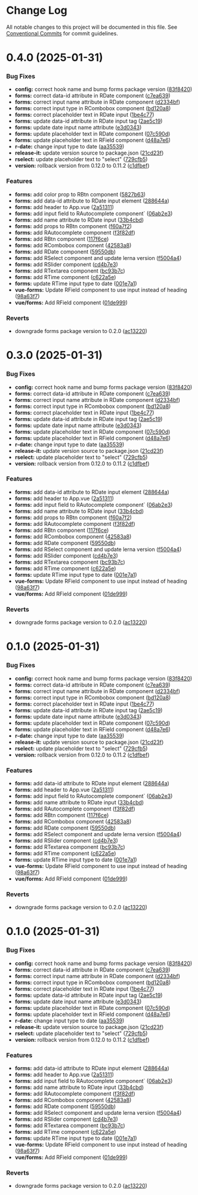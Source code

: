 # Change Log

All notable changes to this project will be documented in this file.
See [Conventional Commits](https://conventionalcommits.org) for commit guidelines.

# 0.4.0 (2025-01-31)


### Bug Fixes

* **config:** correct hook name and bump forms package version ([83f8420](https://github.com/rapidefy/lerna-and-monorepo-builder/commit/83f8420ab0a30a561cce8ad2f283764c6e3d3006))
* **forms:** correct data-id attribute in RDate component ([c7ea639](https://github.com/rapidefy/lerna-and-monorepo-builder/commit/c7ea639eb129768febc14270ccd4447e40e50974))
* **forms:** correct input name attribute in RDate component ([d2334bf](https://github.com/rapidefy/lerna-and-monorepo-builder/commit/d2334bfc7edcf21dc39e2a6fe5e0185fb0041c6d))
* **forms:** correct input type in RCombobox component ([bd120a8](https://github.com/rapidefy/lerna-and-monorepo-builder/commit/bd120a892d638cb33662215bb59a1829a0175c83))
* **forms:** correct placeholder text in RDate input ([1be4c77](https://github.com/rapidefy/lerna-and-monorepo-builder/commit/1be4c779ee341ec18f23a4aee6704e8525090e5a))
* **forms:** update data-id attribute in RDate input tag ([2ae5c19](https://github.com/rapidefy/lerna-and-monorepo-builder/commit/2ae5c1992ade9492519518d2dd8cf1e964b25472))
* **forms:** update date input name attribute ([e3d0343](https://github.com/rapidefy/lerna-and-monorepo-builder/commit/e3d03437c71ece0143c3ebe8ef728e188de065af))
* **forms:** update placeholder text in RDate component ([07c590d](https://github.com/rapidefy/lerna-and-monorepo-builder/commit/07c590d841290656b235ad5d43555fd8f6d3f3c4))
* **forms:** update placeholder text in RField component ([d48a7e6](https://github.com/rapidefy/lerna-and-monorepo-builder/commit/d48a7e6208ce60bfab893a70124f7c71bddc5300))
* **r-date:** change input type to date ([aa35539](https://github.com/rapidefy/lerna-and-monorepo-builder/commit/aa355395ef7be8a06274ab64b8684420b88f8f78))
* **release-it:** update version source to package.json ([21cd23f](https://github.com/rapidefy/lerna-and-monorepo-builder/commit/21cd23f4346efc63b2821fad984454acc5e33fb9))
* **rselect:** update placeholder text to "select" ([729cfb5](https://github.com/rapidefy/lerna-and-monorepo-builder/commit/729cfb5a310af3bb852c922d02313f14e582c02c))
* **version:** rollback version from 0.12.0 to 0.11.2 ([c1dfbef](https://github.com/rapidefy/lerna-and-monorepo-builder/commit/c1dfbefda9f97a4d434df1c680145c4c4d4861be))


### Features

* **forms:** add color prop to RBtn component ([5827b63](https://github.com/rapidefy/lerna-and-monorepo-builder/commit/5827b63c3f86c8380835cf18753c508a503b1fe3))
* **forms:** add data-id attribute to RDate input element ([288644a](https://github.com/rapidefy/lerna-and-monorepo-builder/commit/288644af5ff7be5164aff8cbd1b8af3da81cddf1))
* **forms:** add header to App.vue ([2a51311](https://github.com/rapidefy/lerna-and-monorepo-builder/commit/2a513117dea451de0a2da9752af78d199db2ff92))
* **forms:** add input field to RAutocomplete component` ([06ab2e3](https://github.com/rapidefy/lerna-and-monorepo-builder/commit/06ab2e3d3d13e9bb6fbda6a14c401c4d7da63c88))
* **forms:** add name attribute to RDate input ([33b4cbd](https://github.com/rapidefy/lerna-and-monorepo-builder/commit/33b4cbdf4ab493a8667fafedc917880c0e392fa1))
* **forms:** add props to RBtn component ([f60a7f2](https://github.com/rapidefy/lerna-and-monorepo-builder/commit/f60a7f2658f2ff965d8d17fc370f2ddc4738bc46))
* **forms:** add RAutocomplete component ([f3f82df](https://github.com/rapidefy/lerna-and-monorepo-builder/commit/f3f82df71357d53bdfe32026c51a33d08b85ea7e))
* **forms:** add RBtn component ([117f6ce](https://github.com/rapidefy/lerna-and-monorepo-builder/commit/117f6ced1c266d5cd2eb82058c7481446a250915))
* **forms:** add RCombobox component ([42583a8](https://github.com/rapidefy/lerna-and-monorepo-builder/commit/42583a81802a6a0233cf0e27fdf1e550eb1e3f03))
* **forms:** add RDate component ([59550db](https://github.com/rapidefy/lerna-and-monorepo-builder/commit/59550dba5d5768a1b21f444ab9fd5b22923bb678))
* **forms:** add RSelect component and update lerna version ([f5004a4](https://github.com/rapidefy/lerna-and-monorepo-builder/commit/f5004a4d731f4c2f9945efa10e8641f2ab2e7abc))
* **forms:** add RSlider component ([cd4b7e3](https://github.com/rapidefy/lerna-and-monorepo-builder/commit/cd4b7e3c8d2c32326fc3328c17c922d3725b9414))
* **forms:** add RTextarea component ([bc93b7c](https://github.com/rapidefy/lerna-and-monorepo-builder/commit/bc93b7ca8cd25ac55615e391d66a1fc0db069d3f))
* **forms:** add RTime component ([c622a5e](https://github.com/rapidefy/lerna-and-monorepo-builder/commit/c622a5e2bb9d43b587171a285b33aa9b13d60e73))
* **forms:** update RTime input type to date ([001e7a1](https://github.com/rapidefy/lerna-and-monorepo-builder/commit/001e7a1a69c7fca5e8a224871825ba275e29d079))
* **vue-forms:** Update RField component to use input instead of heading ([98a63f7](https://github.com/rapidefy/lerna-and-monorepo-builder/commit/98a63f76c07a6baafa377d1dd6e0951855154341))
* **vue/forms:** Add RField component ([01de999](https://github.com/rapidefy/lerna-and-monorepo-builder/commit/01de99944739e2d71159612de1ce4c4b5f204c1d))


### Reverts

* downgrade forms package version to 0.2.0 ([ac13220](https://github.com/rapidefy/lerna-and-monorepo-builder/commit/ac1322028b888f56acc2ca87ade9ade6ccf74d39))





# 0.3.0 (2025-01-31)


### Bug Fixes

* **config:** correct hook name and bump forms package version ([83f8420](https://github.com/rapidefy/lerna-and-monorepo-builder/commit/83f8420ab0a30a561cce8ad2f283764c6e3d3006))
* **forms:** correct data-id attribute in RDate component ([c7ea639](https://github.com/rapidefy/lerna-and-monorepo-builder/commit/c7ea639eb129768febc14270ccd4447e40e50974))
* **forms:** correct input name attribute in RDate component ([d2334bf](https://github.com/rapidefy/lerna-and-monorepo-builder/commit/d2334bfc7edcf21dc39e2a6fe5e0185fb0041c6d))
* **forms:** correct input type in RCombobox component ([bd120a8](https://github.com/rapidefy/lerna-and-monorepo-builder/commit/bd120a892d638cb33662215bb59a1829a0175c83))
* **forms:** correct placeholder text in RDate input ([1be4c77](https://github.com/rapidefy/lerna-and-monorepo-builder/commit/1be4c779ee341ec18f23a4aee6704e8525090e5a))
* **forms:** update data-id attribute in RDate input tag ([2ae5c19](https://github.com/rapidefy/lerna-and-monorepo-builder/commit/2ae5c1992ade9492519518d2dd8cf1e964b25472))
* **forms:** update date input name attribute ([e3d0343](https://github.com/rapidefy/lerna-and-monorepo-builder/commit/e3d03437c71ece0143c3ebe8ef728e188de065af))
* **forms:** update placeholder text in RDate component ([07c590d](https://github.com/rapidefy/lerna-and-monorepo-builder/commit/07c590d841290656b235ad5d43555fd8f6d3f3c4))
* **forms:** update placeholder text in RField component ([d48a7e6](https://github.com/rapidefy/lerna-and-monorepo-builder/commit/d48a7e6208ce60bfab893a70124f7c71bddc5300))
* **r-date:** change input type to date ([aa35539](https://github.com/rapidefy/lerna-and-monorepo-builder/commit/aa355395ef7be8a06274ab64b8684420b88f8f78))
* **release-it:** update version source to package.json ([21cd23f](https://github.com/rapidefy/lerna-and-monorepo-builder/commit/21cd23f4346efc63b2821fad984454acc5e33fb9))
* **rselect:** update placeholder text to "select" ([729cfb5](https://github.com/rapidefy/lerna-and-monorepo-builder/commit/729cfb5a310af3bb852c922d02313f14e582c02c))
* **version:** rollback version from 0.12.0 to 0.11.2 ([c1dfbef](https://github.com/rapidefy/lerna-and-monorepo-builder/commit/c1dfbefda9f97a4d434df1c680145c4c4d4861be))


### Features

* **forms:** add data-id attribute to RDate input element ([288644a](https://github.com/rapidefy/lerna-and-monorepo-builder/commit/288644af5ff7be5164aff8cbd1b8af3da81cddf1))
* **forms:** add header to App.vue ([2a51311](https://github.com/rapidefy/lerna-and-monorepo-builder/commit/2a513117dea451de0a2da9752af78d199db2ff92))
* **forms:** add input field to RAutocomplete component` ([06ab2e3](https://github.com/rapidefy/lerna-and-monorepo-builder/commit/06ab2e3d3d13e9bb6fbda6a14c401c4d7da63c88))
* **forms:** add name attribute to RDate input ([33b4cbd](https://github.com/rapidefy/lerna-and-monorepo-builder/commit/33b4cbdf4ab493a8667fafedc917880c0e392fa1))
* **forms:** add props to RBtn component ([f60a7f2](https://github.com/rapidefy/lerna-and-monorepo-builder/commit/f60a7f2658f2ff965d8d17fc370f2ddc4738bc46))
* **forms:** add RAutocomplete component ([f3f82df](https://github.com/rapidefy/lerna-and-monorepo-builder/commit/f3f82df71357d53bdfe32026c51a33d08b85ea7e))
* **forms:** add RBtn component ([117f6ce](https://github.com/rapidefy/lerna-and-monorepo-builder/commit/117f6ced1c266d5cd2eb82058c7481446a250915))
* **forms:** add RCombobox component ([42583a8](https://github.com/rapidefy/lerna-and-monorepo-builder/commit/42583a81802a6a0233cf0e27fdf1e550eb1e3f03))
* **forms:** add RDate component ([59550db](https://github.com/rapidefy/lerna-and-monorepo-builder/commit/59550dba5d5768a1b21f444ab9fd5b22923bb678))
* **forms:** add RSelect component and update lerna version ([f5004a4](https://github.com/rapidefy/lerna-and-monorepo-builder/commit/f5004a4d731f4c2f9945efa10e8641f2ab2e7abc))
* **forms:** add RSlider component ([cd4b7e3](https://github.com/rapidefy/lerna-and-monorepo-builder/commit/cd4b7e3c8d2c32326fc3328c17c922d3725b9414))
* **forms:** add RTextarea component ([bc93b7c](https://github.com/rapidefy/lerna-and-monorepo-builder/commit/bc93b7ca8cd25ac55615e391d66a1fc0db069d3f))
* **forms:** add RTime component ([c622a5e](https://github.com/rapidefy/lerna-and-monorepo-builder/commit/c622a5e2bb9d43b587171a285b33aa9b13d60e73))
* **forms:** update RTime input type to date ([001e7a1](https://github.com/rapidefy/lerna-and-monorepo-builder/commit/001e7a1a69c7fca5e8a224871825ba275e29d079))
* **vue-forms:** Update RField component to use input instead of heading ([98a63f7](https://github.com/rapidefy/lerna-and-monorepo-builder/commit/98a63f76c07a6baafa377d1dd6e0951855154341))
* **vue/forms:** Add RField component ([01de999](https://github.com/rapidefy/lerna-and-monorepo-builder/commit/01de99944739e2d71159612de1ce4c4b5f204c1d))


### Reverts

* downgrade forms package version to 0.2.0 ([ac13220](https://github.com/rapidefy/lerna-and-monorepo-builder/commit/ac1322028b888f56acc2ca87ade9ade6ccf74d39))





# 0.1.0 (2025-01-31)


### Bug Fixes

* **config:** correct hook name and bump forms package version ([83f8420](https://github.com/rapidefy/lerna-and-monorepo-builder/commit/83f8420ab0a30a561cce8ad2f283764c6e3d3006))
* **forms:** correct data-id attribute in RDate component ([c7ea639](https://github.com/rapidefy/lerna-and-monorepo-builder/commit/c7ea639eb129768febc14270ccd4447e40e50974))
* **forms:** correct input name attribute in RDate component ([d2334bf](https://github.com/rapidefy/lerna-and-monorepo-builder/commit/d2334bfc7edcf21dc39e2a6fe5e0185fb0041c6d))
* **forms:** correct input type in RCombobox component ([bd120a8](https://github.com/rapidefy/lerna-and-monorepo-builder/commit/bd120a892d638cb33662215bb59a1829a0175c83))
* **forms:** correct placeholder text in RDate input ([1be4c77](https://github.com/rapidefy/lerna-and-monorepo-builder/commit/1be4c779ee341ec18f23a4aee6704e8525090e5a))
* **forms:** update data-id attribute in RDate input tag ([2ae5c19](https://github.com/rapidefy/lerna-and-monorepo-builder/commit/2ae5c1992ade9492519518d2dd8cf1e964b25472))
* **forms:** update date input name attribute ([e3d0343](https://github.com/rapidefy/lerna-and-monorepo-builder/commit/e3d03437c71ece0143c3ebe8ef728e188de065af))
* **forms:** update placeholder text in RDate component ([07c590d](https://github.com/rapidefy/lerna-and-monorepo-builder/commit/07c590d841290656b235ad5d43555fd8f6d3f3c4))
* **forms:** update placeholder text in RField component ([d48a7e6](https://github.com/rapidefy/lerna-and-monorepo-builder/commit/d48a7e6208ce60bfab893a70124f7c71bddc5300))
* **r-date:** change input type to date ([aa35539](https://github.com/rapidefy/lerna-and-monorepo-builder/commit/aa355395ef7be8a06274ab64b8684420b88f8f78))
* **release-it:** update version source to package.json ([21cd23f](https://github.com/rapidefy/lerna-and-monorepo-builder/commit/21cd23f4346efc63b2821fad984454acc5e33fb9))
* **rselect:** update placeholder text to "select" ([729cfb5](https://github.com/rapidefy/lerna-and-monorepo-builder/commit/729cfb5a310af3bb852c922d02313f14e582c02c))
* **version:** rollback version from 0.12.0 to 0.11.2 ([c1dfbef](https://github.com/rapidefy/lerna-and-monorepo-builder/commit/c1dfbefda9f97a4d434df1c680145c4c4d4861be))


### Features

* **forms:** add data-id attribute to RDate input element ([288644a](https://github.com/rapidefy/lerna-and-monorepo-builder/commit/288644af5ff7be5164aff8cbd1b8af3da81cddf1))
* **forms:** add header to App.vue ([2a51311](https://github.com/rapidefy/lerna-and-monorepo-builder/commit/2a513117dea451de0a2da9752af78d199db2ff92))
* **forms:** add input field to RAutocomplete component` ([06ab2e3](https://github.com/rapidefy/lerna-and-monorepo-builder/commit/06ab2e3d3d13e9bb6fbda6a14c401c4d7da63c88))
* **forms:** add name attribute to RDate input ([33b4cbd](https://github.com/rapidefy/lerna-and-monorepo-builder/commit/33b4cbdf4ab493a8667fafedc917880c0e392fa1))
* **forms:** add RAutocomplete component ([f3f82df](https://github.com/rapidefy/lerna-and-monorepo-builder/commit/f3f82df71357d53bdfe32026c51a33d08b85ea7e))
* **forms:** add RBtn component ([117f6ce](https://github.com/rapidefy/lerna-and-monorepo-builder/commit/117f6ced1c266d5cd2eb82058c7481446a250915))
* **forms:** add RCombobox component ([42583a8](https://github.com/rapidefy/lerna-and-monorepo-builder/commit/42583a81802a6a0233cf0e27fdf1e550eb1e3f03))
* **forms:** add RDate component ([59550db](https://github.com/rapidefy/lerna-and-monorepo-builder/commit/59550dba5d5768a1b21f444ab9fd5b22923bb678))
* **forms:** add RSelect component and update lerna version ([f5004a4](https://github.com/rapidefy/lerna-and-monorepo-builder/commit/f5004a4d731f4c2f9945efa10e8641f2ab2e7abc))
* **forms:** add RSlider component ([cd4b7e3](https://github.com/rapidefy/lerna-and-monorepo-builder/commit/cd4b7e3c8d2c32326fc3328c17c922d3725b9414))
* **forms:** add RTextarea component ([bc93b7c](https://github.com/rapidefy/lerna-and-monorepo-builder/commit/bc93b7ca8cd25ac55615e391d66a1fc0db069d3f))
* **forms:** add RTime component ([c622a5e](https://github.com/rapidefy/lerna-and-monorepo-builder/commit/c622a5e2bb9d43b587171a285b33aa9b13d60e73))
* **forms:** update RTime input type to date ([001e7a1](https://github.com/rapidefy/lerna-and-monorepo-builder/commit/001e7a1a69c7fca5e8a224871825ba275e29d079))
* **vue-forms:** Update RField component to use input instead of heading ([98a63f7](https://github.com/rapidefy/lerna-and-monorepo-builder/commit/98a63f76c07a6baafa377d1dd6e0951855154341))
* **vue/forms:** Add RField component ([01de999](https://github.com/rapidefy/lerna-and-monorepo-builder/commit/01de99944739e2d71159612de1ce4c4b5f204c1d))


### Reverts

* downgrade forms package version to 0.2.0 ([ac13220](https://github.com/rapidefy/lerna-and-monorepo-builder/commit/ac1322028b888f56acc2ca87ade9ade6ccf74d39))





# 0.1.0 (2025-01-31)


### Bug Fixes

* **config:** correct hook name and bump forms package version ([83f8420](https://github.com/rapidefy/lerna-and-monorepo-builder/commit/83f8420ab0a30a561cce8ad2f283764c6e3d3006))
* **forms:** correct data-id attribute in RDate component ([c7ea639](https://github.com/rapidefy/lerna-and-monorepo-builder/commit/c7ea639eb129768febc14270ccd4447e40e50974))
* **forms:** correct input name attribute in RDate component ([d2334bf](https://github.com/rapidefy/lerna-and-monorepo-builder/commit/d2334bfc7edcf21dc39e2a6fe5e0185fb0041c6d))
* **forms:** correct input type in RCombobox component ([bd120a8](https://github.com/rapidefy/lerna-and-monorepo-builder/commit/bd120a892d638cb33662215bb59a1829a0175c83))
* **forms:** correct placeholder text in RDate input ([1be4c77](https://github.com/rapidefy/lerna-and-monorepo-builder/commit/1be4c779ee341ec18f23a4aee6704e8525090e5a))
* **forms:** update data-id attribute in RDate input tag ([2ae5c19](https://github.com/rapidefy/lerna-and-monorepo-builder/commit/2ae5c1992ade9492519518d2dd8cf1e964b25472))
* **forms:** update date input name attribute ([e3d0343](https://github.com/rapidefy/lerna-and-monorepo-builder/commit/e3d03437c71ece0143c3ebe8ef728e188de065af))
* **forms:** update placeholder text in RDate component ([07c590d](https://github.com/rapidefy/lerna-and-monorepo-builder/commit/07c590d841290656b235ad5d43555fd8f6d3f3c4))
* **forms:** update placeholder text in RField component ([d48a7e6](https://github.com/rapidefy/lerna-and-monorepo-builder/commit/d48a7e6208ce60bfab893a70124f7c71bddc5300))
* **r-date:** change input type to date ([aa35539](https://github.com/rapidefy/lerna-and-monorepo-builder/commit/aa355395ef7be8a06274ab64b8684420b88f8f78))
* **release-it:** update version source to package.json ([21cd23f](https://github.com/rapidefy/lerna-and-monorepo-builder/commit/21cd23f4346efc63b2821fad984454acc5e33fb9))
* **rselect:** update placeholder text to "select" ([729cfb5](https://github.com/rapidefy/lerna-and-monorepo-builder/commit/729cfb5a310af3bb852c922d02313f14e582c02c))
* **version:** rollback version from 0.12.0 to 0.11.2 ([c1dfbef](https://github.com/rapidefy/lerna-and-monorepo-builder/commit/c1dfbefda9f97a4d434df1c680145c4c4d4861be))


### Features

* **forms:** add data-id attribute to RDate input element ([288644a](https://github.com/rapidefy/lerna-and-monorepo-builder/commit/288644af5ff7be5164aff8cbd1b8af3da81cddf1))
* **forms:** add header to App.vue ([2a51311](https://github.com/rapidefy/lerna-and-monorepo-builder/commit/2a513117dea451de0a2da9752af78d199db2ff92))
* **forms:** add input field to RAutocomplete component` ([06ab2e3](https://github.com/rapidefy/lerna-and-monorepo-builder/commit/06ab2e3d3d13e9bb6fbda6a14c401c4d7da63c88))
* **forms:** add name attribute to RDate input ([33b4cbd](https://github.com/rapidefy/lerna-and-monorepo-builder/commit/33b4cbdf4ab493a8667fafedc917880c0e392fa1))
* **forms:** add RAutocomplete component ([f3f82df](https://github.com/rapidefy/lerna-and-monorepo-builder/commit/f3f82df71357d53bdfe32026c51a33d08b85ea7e))
* **forms:** add RCombobox component ([42583a8](https://github.com/rapidefy/lerna-and-monorepo-builder/commit/42583a81802a6a0233cf0e27fdf1e550eb1e3f03))
* **forms:** add RDate component ([59550db](https://github.com/rapidefy/lerna-and-monorepo-builder/commit/59550dba5d5768a1b21f444ab9fd5b22923bb678))
* **forms:** add RSelect component and update lerna version ([f5004a4](https://github.com/rapidefy/lerna-and-monorepo-builder/commit/f5004a4d731f4c2f9945efa10e8641f2ab2e7abc))
* **forms:** add RSlider component ([cd4b7e3](https://github.com/rapidefy/lerna-and-monorepo-builder/commit/cd4b7e3c8d2c32326fc3328c17c922d3725b9414))
* **forms:** add RTextarea component ([bc93b7c](https://github.com/rapidefy/lerna-and-monorepo-builder/commit/bc93b7ca8cd25ac55615e391d66a1fc0db069d3f))
* **forms:** add RTime component ([c622a5e](https://github.com/rapidefy/lerna-and-monorepo-builder/commit/c622a5e2bb9d43b587171a285b33aa9b13d60e73))
* **forms:** update RTime input type to date ([001e7a1](https://github.com/rapidefy/lerna-and-monorepo-builder/commit/001e7a1a69c7fca5e8a224871825ba275e29d079))
* **vue-forms:** Update RField component to use input instead of heading ([98a63f7](https://github.com/rapidefy/lerna-and-monorepo-builder/commit/98a63f76c07a6baafa377d1dd6e0951855154341))
* **vue/forms:** Add RField component ([01de999](https://github.com/rapidefy/lerna-and-monorepo-builder/commit/01de99944739e2d71159612de1ce4c4b5f204c1d))


### Reverts

* downgrade forms package version to 0.2.0 ([ac13220](https://github.com/rapidefy/lerna-and-monorepo-builder/commit/ac1322028b888f56acc2ca87ade9ade6ccf74d39))
